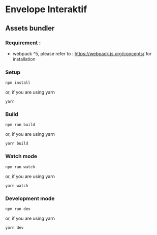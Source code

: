 # Envelope Interaktif

## Assets bundler

### Requirement : 
- webpack ^5, please refer to : https://webpack.js.org/concepts/ for installation

### Setup 

```
npm install
```

or, if you are using yarn 

```
yarn 
```

### Build

```
npm run build
```
or, if you are using yarn 

```
yarn build
```

### Watch mode 
```
npm run watch
```
or, if you are using yarn 

```
yarn watch
```

### Development mode 
```
npm run dev
```
or, if you are using yarn 

```
yarn dev
```

